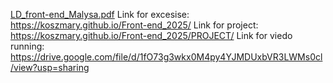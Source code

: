 [LD_front-end_Malysa.pdf](https://github.com/user-attachments/files/19403568/LD_front-end_Malysa.pdf)
Link for excesise: https://koszmary.github.io/Front-end_2025/
Link for project: https://koszmary.github.io/Front-end_2025/PROJECT/
Link for viedo running: https://drive.google.com/file/d/1fO73g3wkx0M4py4YJMDUxbVR3LWMs0cl/view?usp=sharing 
